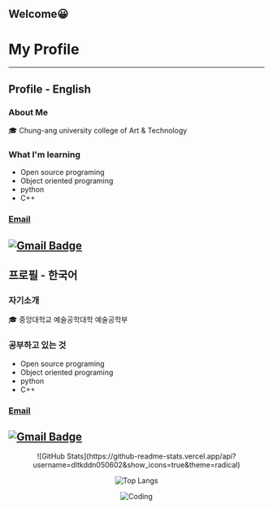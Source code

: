 ## Welcome😀
# My Profile
---
## Profile - English
### About Me
🎓 Chung-ang university college of Art & Technology
### What I'm learning
- Open source programing
- Object oriented programing
- python
- C++
### [Email](mailto:sangwoolee.1000@gmail.com)
  [![Gmail Badge](https://img.shields.io/badge/Gmail-d14836?style=flat-square&logo=Gmail&logoColor=white&link=mailto:sangwoolee.1000@gmail.com)](mailto:sangwoolee.1000@gmail.com)
---
## 프로필 - 한국어
### 자기소개
🎓 중앙대학교 예술공학대학 예술공학부
### 공부하고 있는 것
- Open source programing
- Object oriented programing
- python
- C++
### [Email](mailto:sangwoolee.1000@gmail.com)
  [![Gmail Badge](https://img.shields.io/badge/Gmail-d14836?style=flat-square&logo=Gmail&logoColor=white&link=mailto:sangwoolee.1000@gmail.com)](mailto:sangwoolee.1000@gmail.com)
---
<div align=center>
![GitHub Stats](https://github-readme-stats.vercel.app/api?username=dltkddn050602&show_icons=true&theme=radical)

![Top Langs](https://github-readme-stats.vercel.app/api/top-langs/?username=dltkddn050602&layout=compact)

![Coding](https://media.giphy.com/media/qgQUggAC3Pfv687qPC/giphy.gif)
</div>

<!--
**dltkddn050602/dltkddn050602** is a ✨ _special_ ✨ repository because its `README.md` (this file) appears on your GitHub profile.

Here are some ideas to get you started:

- 🔭 I’m currently working on ...
- 🌱 I’m currently learning ...
- 👯 I’m looking to collaborate on ...
- 🤔 I’m looking for help with ...
- 💬 Ask me about ...
- 📫 How to reach me: ...
- 😄 Pronouns: ...
- ⚡ Fun fact: ...
-->
